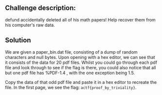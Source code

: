 ## Challenge description: 
defund accidentally deleted all of his math papers! Help recover them from his computer's raw data.

## Solution
We are given a paper_bin.dat file, consisting of a dump of random characters and null bytes. Upon opening with a hex editor, we
can see that it consists of the data for 20 pdf files. Whilst you could go through each pdf file and look through to see if the 
flag is there, you could also notice that all but one pdf file has %PDF-1.4 , with the one exception being 1.5. 

Copy the data of that odd pdf file and paste it in a hex editor to recreate the file. In the first page, we see the flag:
`actf{proof_by_triviality}`.
